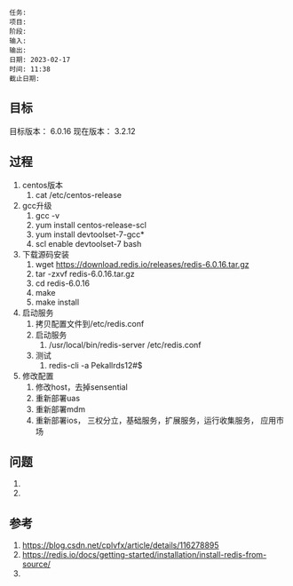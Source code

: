 	任务: 
	项目: 
	阶段: 
	输入: 
	输出: 
	日期: 2023-02-17
	时间: 11:38
	截止日期: 

## 目标
目标版本： 6.0.16
现在版本： 3.2.12

## 过程
1. centos版本
	1. cat /etc/centos-release
2. gcc升级
	1. gcc -v
	2. yum install centos-release-scl
	3. yum install devtoolset-7-gcc*
	4. scl enable devtoolset-7 bash
3. 下载源码安装
	1. wget https://download.redis.io/releases/redis-6.0.16.tar.gz
	2. tar -zxvf redis-6.0.16.tar.gz
	3. cd redis-6.0.16
	4. make
	5. make install
4. 启动服务
	1. 拷贝配置文件到/etc/redis.conf
	2. 启动服务
		1. /usr/local/bin/redis-server /etc/redis.conf
	3. 测试
		1. redis-cli -a Pekallrds12#$
5. 修改配置
	1. 修改host，去掉sensential
	2. 重新部署uas
	3. 重新部署mdm
	4. 重新部署ios， 三权分立，基础服务，扩展服务，运行收集服务， 应用市场

## 问题
1. 
2. 

## 参考
1. https://blog.csdn.net/cplvfx/article/details/116278895
2. https://redis.io/docs/getting-started/installation/install-redis-from-source/
3. 